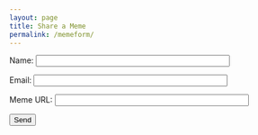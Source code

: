 ```yaml
---
layout: page
title: Share a Meme
permalink: /memeform/
---
```



<form name="submitMeme" action="/success.html" netlify>
  <p>
    <label>Name: <input type="text" name="name" size="40"></label>
  </p>
  <p>
    <label>Email: <input type="text" name="email" size="40"></label>
  </p>
  <p>
    <label>Meme URL: <input type="text" name="memeurl" size="40"></label>
  </p>
  <p>
    <button type="submit">Send</button>
  </p>
</form>


<form name="submitMeme" netlify-honeypot="bot-field" action="/succes.html" netlify>
  <p style="display:none;">
    <label>Don’t fill this out: <input name="bot-field"></label>
  </p>
</form>
